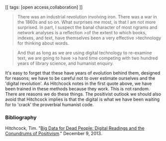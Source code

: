 [[
tags: [open access,collaboration]
]]

>There was an industrial revolution involving iron. There was a war in the 1860s and so on. 
>What surprises me most, is that I am not more surprised.
>In part, I suspect the banal character of most ngrams and network analyses is a reflection >of the extent to which books, indexes, and text, have themselves been a very effective >technology for thinking about words. 

>And that as long as we are using digital technology to re-examine text, we are going to have >a hard time competing with two hundred years of library science, and humanist enquiry.

It's easy to forget that these have years of evolution behind them, designed for reasons; we have to be careful not to over estimate ourselves and the 'digital revolution'. As Hitchcock notes in the first quote above, we have been trained in these methods because they work. This is not random. There are reasons we do these things. The positivist outlook we should also avoid that Hitchcock implies is that the digital is what we have been waiting for to 'crack' the proverbial humanist code. 

### Bibliography
Hitchcock, Tim. "[Big Data for Dead People: Digital Readings and the Conundrums of Positivism](http://historyonics.blogspot.ca/2013/12/big-data-for-dead-people-digital.html)." December 9, 2013.